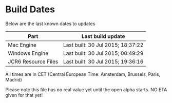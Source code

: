 # Build Dates

Below are the last known dates to updates

Part | Last build update
-----|-----
Mac Engine | Last built: 30 Jul 2015; 18:37:22
Windows Engine | Last built: 30 Jul 2015; 00:49:29
JCR6 Resource Files | Last built: 30 Jul 2015; 19:36:16
All times are in CET (Central European Time: Amsterdam, Brussels, Paris, Madrid)


Please note this file has no real value yet until the open alpha starts. NO ETA given for that yet!

